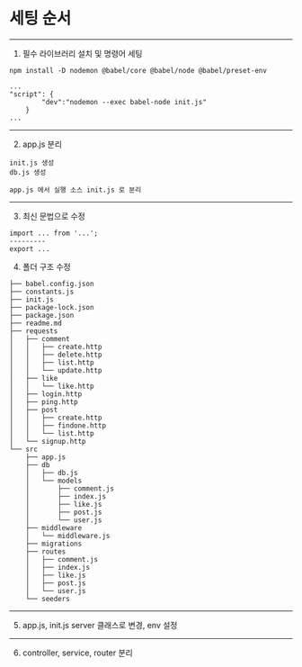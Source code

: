 # 세팅 순서

---
1. 필수 라이브러리 설치 및 명령어 세팅
```
npm install -D nodemon @babel/core @babel/node @babel/preset-env
```

```
...
"script": {
        "dev":"nodemon --exec babel-node init.js"
    }
...
```
---
2. app.js 분리
```
init.js 생성
db.js 생성

app.js 에서 실행 소스 init.js 로 분리
```
---
3. 최신 문법으로 수정
```
import ... from '...';
---------
export ...
```
4. 폴더 구조 수정
```
├── babel.config.json
├── constants.js
├── init.js
├── package-lock.json
├── package.json
├── readme.md
├── requests
│   ├── comment
│   │   ├── create.http
│   │   ├── delete.http
│   │   ├── list.http
│   │   └── update.http
│   ├── like
│   │   └── like.http
│   ├── login.http
│   ├── ping.http
│   ├── post
│   │   ├── create.http
│   │   ├── findone.http
│   │   └── list.http
│   └── signup.http
└── src
    ├── app.js
    ├── db
    │   ├── db.js
    │   └── models
    │       ├── comment.js
    │       ├── index.js
    │       ├── like.js
    │       ├── post.js
    │       └── user.js
    ├── middleware
    │   └── middleware.js
    ├── migrations
    ├── routes
    │   ├── comment.js
    │   ├── index.js
    │   ├── like.js
    │   ├── post.js
    │   └── user.js
    └── seeders
```
---
5. app.js, init.js server 클래스로 변경, env 설정

---
6. controller, service, router 분리